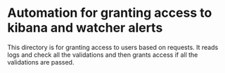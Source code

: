# Automation for granting access to kibana and watcher alerts

This directory is for granting access to users based on requests.
It reads logs and check all the validations and then grants access if all the validations are passed.